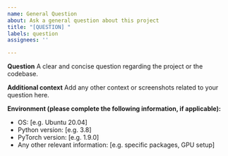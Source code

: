 ```yaml
---
name: General Question
about: Ask a general question about this project
title: "[QUESTION] "
labels: question
assignees: ''

---
```


**Question**
A clear and concise question regarding the project or the codebase.

**Additional context**
Add any other context or screenshots related to your question here.

**Environment (please complete the following information, if applicable):**
 - OS: [e.g. Ubuntu 20.04]
 - Python version: [e.g. 3.8]
 - PyTorch version: [e.g. 1.9.0]
 - Any other relevant information: [e.g. specific packages, GPU setup]
